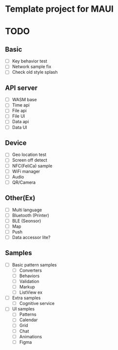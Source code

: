 # Template project for MAUI

# TODO

## Basic

- [ ] Key behavior test
- [ ] Network sample fix
- [ ] Check old style splash

## API server

- [ ] WASM base
- [ ] Time api
- [ ] File api
- [ ] File UI
- [ ] Data api
- [ ] Data UI

## Device

- [ ] Geo location test
- [ ] Screen off detect
- [ ] NFC(FeliCa) sample
- [ ] WiFi manager
- [ ] Audio
- [ ] QR/Camera

## Other(Ex)

- [ ] Multi language
- [ ] Bluetooth (Printer)
- [ ] BLE (Seonsor)
- [ ] Map
- [ ] Push
- [ ] Data accessor lite?

## Samples

- [ ] Basic pattern samples
  - [ ] Converters
  - [ ] Behaviors
  - [ ] Validation
  - [ ] Markup
  - [ ] ListView ex
- [ ] Extra samples
  - [ ] Cognitive service
- [ ] UI samples
  - [ ] Patterns
  - [ ] Calendar
  - [ ] Grid
  - [ ] Chat
  - [ ] Animations
  - [ ] Figma
